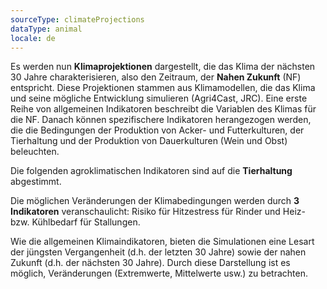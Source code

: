 ```yaml
---
sourceType: climateProjections
dataType: animal
locale: de
---
```

Es werden nun **Klimaprojektionen** dargestellt, die das Klima der nächsten 30 Jahre charakterisieren, also den Zeitraum, der **Nahen Zukunft** (NF) entspricht. Diese Projektionen stammen aus Klimamodellen, die das Klima und seine mögliche Entwicklung simulieren (Agri4Cast, JRC).
Eine erste Reihe von allgemeinen Indikatoren beschreibt die Variablen des Klimas für die NF. Danach können spezifischere Indikatoren herangezogen werden, die die Bedingungen der Produktion von Acker- und Futterkulturen, der Tierhaltung und der Produktion von Dauerkulturen (Wein und Obst) beleuchten.

Die folgenden agroklimatischen Indikatoren sind auf die **Tierhaltung** abgestimmt.

Die möglichen Veränderungen der Klimabedingungen werden durch **3 Indikatoren** veranschaulicht: Risiko für Hitzestress für Rinder und Heiz- bzw. Kühlbedarf für Stallungen.

Wie die allgemeinen Klimaindikatoren, bieten die Simulationen eine Lesart der jüngsten Vergangenheit (d.h. der letzten 30 Jahre) sowie der nahen Zukunft (d.h. der nächsten 30 Jahre). Durch diese Darstellung ist es möglich, Veränderungen (Extremwerte, Mittelwerte usw.) zu betrachten.
